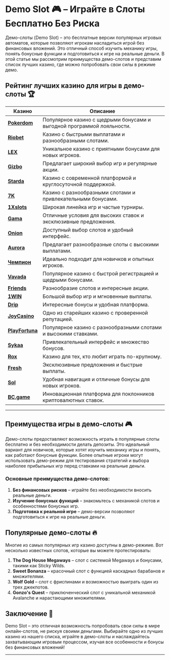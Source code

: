 # Demo Slot 🎮 – Играйте в Слоты Бесплатно Без Риска

Демо-слоты (Demo Slot) – это бесплатные версии популярных игровых автоматов, которые позволяют игрокам насладиться игрой без финансовых вложений. Это отличный способ изучить механику игры, понять бонусные функции и подготовиться к игре на реальные деньги. В этой статье мы рассмотрим преимущества демо-слотов и представим список лучших казино, где можно попробовать свои силы в режиме демо.

## Рейтинг лучших казино для игры в демо-слоты 🏆

| Казино             | Описание                                                                                  |
|--------------------|-------------------------------------------------------------------------------------------|
| [**Pokerdom**](https://brandplay.link/4k77v2yx)      | Популярное казино с щедрыми бонусами и выгодной программой лояльности.                     |
| [**Riobet**](https://brandplay.link/7xBLTPyj)        | Казино с быстрыми выплатами и разнообразными слотами.                                      |
| [**LEX**](https://brandplay.link/zW4hdDFV)           | Уникальное казино с приятными бонусами для новых игроков.                                  |
| [**Gizbo**](https://brandplay.link/bprXw4YV)         | Предлагает широкий выбор игр и регулярные акции.                                           |
| [**Starda**](https://brandplay.link/fB7xwRFL)        | Казино с современной платформой и круглосуточной поддержкой.                               |
| [**7K**](https://brandplay.link/BvQyFShp)            | Казино с разнообразными слотами и привлекательными бонусами.                               |
| [**1Xslots**](https://brandplay.link/hSB1khtr)       | Широкая линейка игр и частые турниры.                                                      |
| [**Gama**](https://brandplay.link/j6NMKsDz)          | Отличные условия для высоких ставок и эксклюзивные предложения.                            |
| [**Onion**](https://brandplay.link/zBGRVpQ9)         | Доступный выбор слотов и удобный интерфейс.                                                |
| [**Aurora**](https://10trafic-stat2.com/click/668546556bcc6313411604bd/6766/13032/subaccount)        | Предлагает разнообразные слоты с высокими выплатами.                                       |
| [**Чемпион**](https://temon-gter.cfd/go/lRq?p80412p304504pcc44t17455)       | Идеально подходит для новичков и опытных игроков.                                          |
| [**Vavada**](https://vavadapartner.pro/?promo=ea5c9275-6854-4505-94fc-95ab18221945-linkb2)        | Популярное казино с быстрой регистрацией и щедрыми бонусами.                               |
| [**Friends**](https://gofriends.run/linkb2)       | Разнообразие слотов и интересные акции.                                                    |
| [**1WIN**](https://brandplay.link/smXVpBbG)          | Большой выбор игр и мгновенные выплаты.                                                    |
| [**Drip**](https://drp-ircp01.com/c07e6a3db)          | Интересные бонусы и удобная платформа.                                                     |
| [**JoyCasino**](https://rpc30.call2me.pro/?/ru/registration?apkpop=0&partner=p24970p3291217pc98f)     | Одно из старейших казино с проверенной репутацией.                                         |
| [**PlayFortuna**](https://fortunapromo.net/alt/playfortuna/registration?0dc4a9362a71feb7e3f165fb8e766f70)   | Популярное казино с разнообразными слотами и высокими ставками.                            |
| [**Sykaa**](https://s-two-way.com/?source=linkb2&pid=30697)         | Привлекательный интерфейс и множество бонусов.                                             |
| [**Rox**](https://rox-pvwfpjgcxe.com/cb1ee18a5)           | Казино для тех, кто любит играть по-крупному.                                              |
| [**Fresh**](https://fresh-eumwkxwao.com/c3f7b485d)         | Эксклюзивные предложения и быстрые выплаты.                                                |
| [**Sol**](https://sol-mmtdzfbaco.com/cb2415bca)           | Удобная навигация и отличные бонусы для новых игроков.                                     |
| [**BC.game**](https://partnerbcgame.com/dcc53d441)        | Инновационная платформа для поклонников криптовалютных ставок.                             |

---

## Преимущества игры в демо-слоты 🎮

Демо-слоты предоставляют возможность играть в популярные слоты бесплатно и без необходимости делать депозиты. Это идеальный вариант для новичков, которые хотят изучить механику игры и понять, как работают бонусные функции. Более опытные игроки могут использовать демо-режим для тестирования стратегий и выбора наиболее прибыльных игр перед ставками на реальные деньги.

### Основные преимущества демо-слотов:

1. **Без финансовых рисков** – играйте без необходимости вносить реальные деньги.
2. **Изучение бонусных функций** – знакомьтесь с механикой слотов и особенностями бонусных игр.
3. **Подготовка к реальной игре** – демо-версии позволяют подготовиться к игре на реальные деньги.

## Популярные демо-слоты 🔥

Многие из самых популярных игр казино доступны в демо-режиме. Вот несколько известных слотов, которые вы можете протестировать:

1. **The Dog House Megaways** – слот с системой Megaways и бонусами, такими как Sticky Wilds.
2. **Sweet Bonanza** – красочный слот с функцией каскадных барабанов и множителями.
3. **Wolf Gold** – слот с фриспинами и возможностью выиграть один из трех джекпотов.
4. **Gonzo's Quest** – приключенческий слот с уникальной механикой Avalanche и нарастающими множителями.

## Заключение 🎲

Demo Slot – это отличная возможность попробовать свои силы в мире онлайн-слотов, не рискуя своими деньгами. Выбирайте одно из лучших казино из нашего списка, играйте в демо-слоты и наслаждайтесь захватывающим игровым процессом, изучая все особенности и бонусы без финансовых вложений!

---

